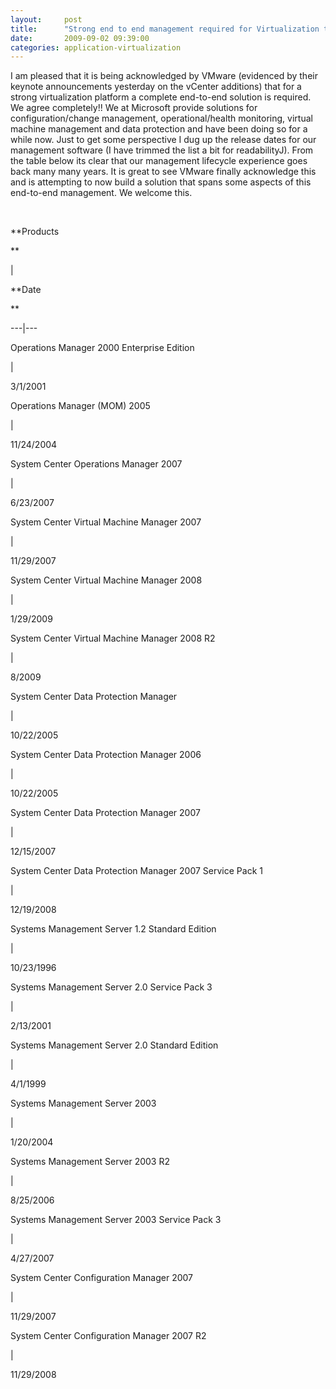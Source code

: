 ```yaml
---
layout:     post
title:      "Strong end to end management required for Virtualization to be successful (VMworld day 2)"
date:       2009-09-02 09:39:00
categories: application-virtualization
---
```

I am pleased that it is being acknowledged by VMware (evidenced by their keynote announcements yesterday on the vCenter additions) that for a strong virtualization platform a complete end-to-end solution is required. We agree completely!! We at Microsoft provide solutions for configuration/change management, operational/health monitoring, virtual machine management and data protection and have been doing so for a while now. Just to get some perspective I dug up the release dates for our management software (I have trimmed the list a bit for readabilityJ). From the table below its clear that our management lifecycle experience goes back many many years. It is great to see VMware finally acknowledge this and is attempting to now build a solution that spans some aspects of this end-to-end management. We welcome this.

 

**Products

**

| 

**Date

**  
  
---|---  
  
Operations Manager 2000 Enterprise Edition

| 

3/1/2001  
  
Operations Manager (MOM) 2005

| 

11/24/2004  
  
System Center Operations Manager 2007

| 

6/23/2007  
  
System Center Virtual Machine Manager 2007

| 

11/29/2007  
  
System Center Virtual Machine Manager 2008

| 

1/29/2009  
  
System Center Virtual Machine Manager 2008 R2

| 

8/2009  
  
System Center Data Protection Manager

| 

10/22/2005  
  
System Center Data Protection Manager 2006

| 

10/22/2005  
  
System Center Data Protection Manager 2007

| 

12/15/2007  
  
System Center Data Protection Manager 2007 Service Pack 1

| 

12/19/2008  
  
Systems Management Server 1.2 Standard Edition

| 

10/23/1996  
  
Systems Management Server 2.0 Service Pack 3

| 

2/13/2001  
  
Systems Management Server 2.0 Standard Edition

| 

4/1/1999  
  
Systems Management Server 2003

| 

1/20/2004  
  
Systems Management Server 2003 R2

| 

8/25/2006  
  
Systems Management Server 2003 Service Pack 3

| 

4/27/2007  
  
System Center Configuration Manager 2007

| 

11/29/2007  
  
System Center Configuration Manager 2007 R2

| 

11/29/2008
